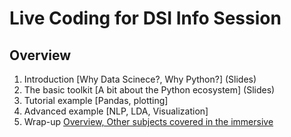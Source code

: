 # Live Coding for DSI Info Session

## Overview

  1. Introduction [Why Data Scinece?, Why Python?] (Slides)
  2. The basic toolkit [A bit about the Python ecosystem] (Slides)
  3. Tutorial example [Pandas, plotting]
  4. Advanced example [NLP, LDA, Visualization]
  5. Wrap-up [Overview, Other subjects covered in the immersive](Slides) 


